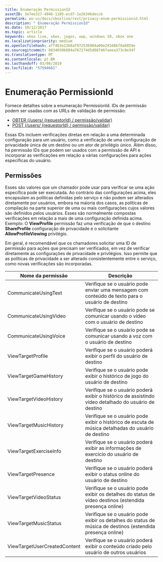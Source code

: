 ```yaml
---
title: Enumeração PermissionId
assetID: 3e7ee317-4946-1105-ecd7-1e26346deccb
permalink: en-us/docs/xboxlive/rest/privacy-enum-permissionid.html
description: " Enumeração PermissionId"
ms.date: 10/12/2017
ms.topic: article
keywords: xbox live, xbox, jogos, uwp, windows 10, xbox one
ms.localizationpriority: medium
ms.openlocfilehash: aff463e2268af972536984a00e29348bf0a6859e
ms.sourcegitcommit: b034650b684a767274d5d88746faeea373c8e34f
ms.translationtype: MT
ms.contentlocale: pt-BR
ms.lasthandoff: 03/06/2019
ms.locfileid: "57594681"
---
```

# <a name="permissionid-enumeration"></a>Enumeração PermissionId
Fornece detalhes sobre a enumeração PermissionId.
IDs de permissão podem ser usadas com as URLs de validação de permissão:

   * [OBTER (/users/ {requestorId} / permissão/validar)](../uri/privacy/uri-privacyusersrequestoridpermissionvalidateget.md)
   * [POST (/users/ {requestorId} / permissão/validar)](../uri/privacy/uri-privacyusersrequestoridpermissionvalidatepost.md)

Essas IDs incluem verificações diretas em relação a uma determinada configuração para um usuário, como a verificação de uma configuração de privacidade única de um destino ou um ator de privilégio único. Além disso, há permissão IDs que podem ser usados com a permissão de API e incorporar as verificações em relação a várias configurações para ações específicas do usuário.

<a id="ID4EIB"></a>


## <a name="permissions"></a>Permissões

Esses são valores que um chamador pode usar para verificar se uma ação específica pode ser executada. Ao contrário das configurações acima, eles encapsulam as políticas definidas pelo serviço e não podem ser alterados diretamente por usuários, embora na maioria dos casos, as políticas de compilação na parte superior de uma ou mais configurações cujos valores são definidos pelos usuários. Esses são normalmente compostas verificações em relação a mais de uma configuração definida acima. Exemplo: O <b>ViewProfile</b> permissão faz uma verificação de que o destino <b>ShareProfile</b> configuração de privacidade e o solicitante <b>AllowProfileViewing</b> privilégio.

Em geral, é recomendável que os chamadores solicitar uma ID de permissão para ações que precisam ser verificados, em vez de verificar diretamente as configurações de privacidade e privilégios. Isso permite que as políticas de privacidade a ser alterado consistentemente entre o serviço, como novas verificações são incorporadas.

| Nome da permissão| Descrição|
| --- | --- |
| CommunicateUsingText| Verifique se o usuário pode enviar uma mensagem com conteúdo de texto para o usuário de destino|
| CommunicateUsingVideo| Verifique se o usuário pode se comunicar usando o vídeo com o usuário de destino|
| CommunicateUsingVoice| Verifique se o usuário pode se comunicar usando a voz com o usuário de destino|
| ViewTargetProfile| Verifique se o usuário poderá exibir o perfil do usuário de destino|
| ViewTargetGameHistory| Verifique se o usuário pode exibir o histórico de jogo do usuário de destino|
| ViewTargetVideoHistory| Verifique se o usuário poderá exibir o histórico de assistindo vídeo detalhado do usuário de destino|
| ViewTargetMusicHistory| Verifique se o usuário pode exibir o histórico de escuta de música detalhadas do usuário de destino|
| ViewTargetExerciseInfo| Verifique se o usuário poderá exibir as informações de exercício do usuário de destino|
| ViewTargetPresence| Verifique se o usuário poderá exibir o status online do usuário de destino|
| ViewTargetVideoStatus| Verifique se o usuário pode exibir os detalhes do status de vídeo destinos (estendida presença online)|
| ViewTargetMusicStatus| Verifique se o usuário pode exibir os detalhes do status de música de destinos (estendida presença online)|
| ViewTargetUserCreatedContent| Verifique se o usuário poderá exibir o conteúdo criado pelo usuário de outros usuários|
